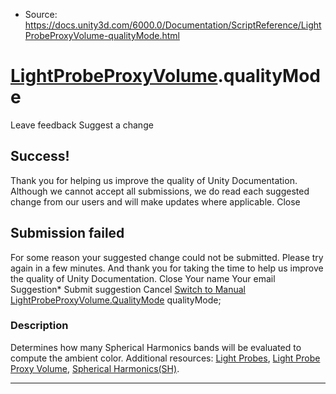 * Source: https://docs.unity3d.com/6000.0/Documentation/ScriptReference/LightProbeProxyVolume-qualityMode.html

#  [LightProbeProxyVolume](https://docs.unity3d.com/6000.0/Documentation/ScriptReference/LightProbeProxyVolume.html).qualityMode
Leave feedback
Suggest a change
## Success!
Thank you for helping us improve the quality of Unity Documentation. Although we cannot accept all submissions, we do read each suggested change from our users and will make updates where applicable.
Close
## Submission failed
For some reason your suggested change could not be submitted. Please <a>try again</a> in a few minutes. And thank you for taking the time to help us improve the quality of Unity Documentation.
Close
Your name Your email Suggestion* Submit suggestion
Cancel
[Switch to Manual](https://docs.unity3d.com/6000.0/Documentation/Manual/class-LightProbeProxyVolume.html "Go to LightProbeProxyVolume Component in the Manual")
[LightProbeProxyVolume.QualityMode](https://docs.unity3d.com/6000.0/Documentation/ScriptReference/LightProbeProxyVolume.QualityMode.html) qualityMode; 
### Description
Determines how many Spherical Harmonics bands will be evaluated to compute the ambient color.
Additional resources: [Light Probes](https://docs.unity3d.com/6000.0/Documentation/Manual/LightProbes.html), [Light Probe Proxy Volume](https://docs.unity3d.com/6000.0/Documentation/ScriptReference/LightProbeProxyVolume.html), [Spherical Harmonics(SH)](https://docs.unity3d.com/6000.0/Documentation/ScriptReference/Rendering.SphericalHarmonicsL2.html).
* * *
